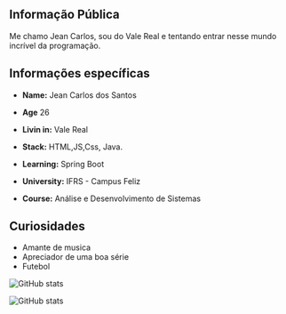 ## Informação Pública

Me chamo Jean Carlos, sou do Vale Real e tentando entrar nesse mundo incrível da programação.

## Informações específicas

- **Name:** Jean Carlos dos Santos

- **Age** 26

- **Livin in:** Vale Real

- **Stack:** HTML,JS,Css, Java.

- **Learning:** Spring Boot

- **University:** IFRS - Campus Feliz

- **Course:** Análise e Desenvolvimento de Sistemas

## Curiosidades

- Amante de musica
- Apreciador de uma boa série
- Futebol

![GitHub stats](https://github-readme-stats.vercel.app/api?username=jeanat2&show-icons=true) 

![GitHub stats](https://github-readme-stats.vercel.app/api/top-langs?username=jeanat2&show-icons=true) 
